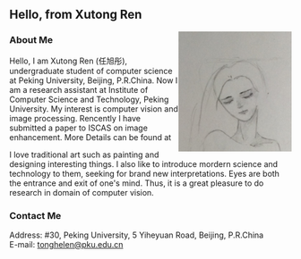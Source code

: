 ## Hello, from Xutong Ren
<img src="2.jpg" width="40%" align="right" />

### About Me

Hello, I am Xutong Ren (任旭彤), undergraduate student of computer science at Peking University, Beijing, P.R.China. Now I am a research assistant at Institute of Computer Science and Technology, Peking University. My interest is computer vision and image processing. Rencently I have submitted a paper to ISCAS on image enhancement. More Details can be found at 

I love traditional art such as painting and designing interesting things. I also like to introduce mordern science and technology to them, seeking for brand new interpretations. Eyes are both the entrance and exit of one's mind. Thus, it is a great pleasure to do research in domain of computer vision.

### Contact Me

Address: #30, Peking University, 5 Yiheyuan Road, Beijing, P.R.China  
E-mail: tonghelen@pku.edu.cn

